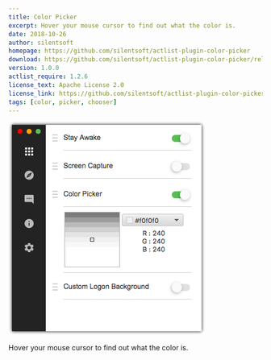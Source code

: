 ```yaml
---
title: Color Picker
excerpt: Hover your mouse cursor to find out what the color is.
date: 2018-10-26
author: silentsoft
homepage: https://github.com/silentsoft/actlist-plugin-color-picker
download: https://github.com/silentsoft/actlist-plugin-color-picker/releases/download/v1.0.0/color-picker-1.0.0.jar
version: 1.0.0
actlist_require: 1.2.6
license_text: Apache License 2.0
license_link: https://github.com/silentsoft/actlist-plugin-color-picker/blob/master/LICENSE.txt
tags: [color, picker, chooser]
---
```


![](/img/preview.png)

Hover your mouse cursor to find out what the color is.